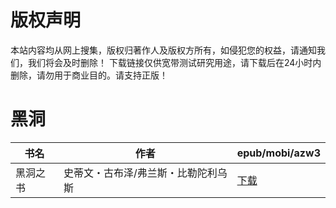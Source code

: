 # 版权声明

本站内容均从网上搜集，版权归著作人及版权方所有，如侵犯您的权益，请通知我们，我们将会及时删除！ 下载链接仅供宽带测试研究用途，请下载后在24小时内删除，请勿用于商业目的。请支持正版！

# 黑洞

| 书名 | 作者 | epub/mobi/azw3 |
| --- | --- | --- |
| 黑洞之书 | 史蒂文・古布泽/弗兰斯・比勒陀利乌斯 | [下载](https://url89.ctfile.com/f/31084289-1357028161-9b121c?p=8866) |
